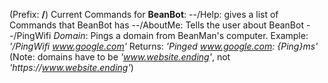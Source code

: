 (Prefix: **/**)
Current Commands for **BeanBot**:
    --/Help: gives a list of Commands that BeanBot has
    --/AboutMe: Tells the user about BeanBot
    --/PingWifi *Domain*: Pings a domain from BeanMan's computer. 
        Example: *'/PingWifi www.google.com'* 
        Returns: *'Pinged www.google.com: {Ping}ms'* 
        (Note: domains have to be *'www.website.ending'*, not *'https:\//www.website.ending'*)